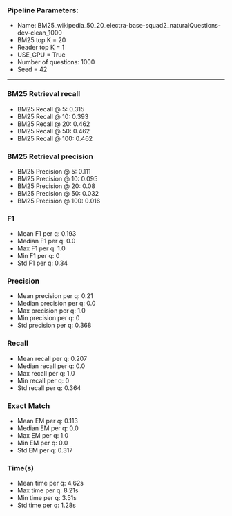### Pipeline Parameters:
* Name: BM25_wikipedia_50_20_electra-base-squad2_naturalQuestions-dev-clean_1000
* BM25 top K = 20
* Reader top K = 1
* USE_GPU = True
* Number of questions: 1000
* Seed = 42
------
### BM25 Retrieval recall 
* BM25 Recall @ 5: 0.315
* BM25 Recall @ 10: 0.393
* BM25 Recall @ 20: 0.462
* BM25 Recall @ 50: 0.462
* BM25 Recall @ 100: 0.462
### BM25 Retrieval precision 
* BM25 Precision @ 5: 0.111
* BM25 Precision @ 10: 0.095
* BM25 Precision @ 20: 0.08
* BM25 Precision @ 50: 0.032
* BM25 Precision @ 100: 0.016
### F1 
* Mean F1 per q: 0.193
* Median F1 per q: 0.0
* Max F1 per q: 1.0
* Min F1 per q: 0
* Std F1 per q: 0.34
### Precision 
* Mean precision per q: 0.21
* Median precision per q: 0.0
* Max precision per q: 1.0
* Min precision per q: 0
* Std precision per q: 0.368
### Recall 
* Mean recall per q: 0.207
* Median recall per q: 0.0
* Max recall per q: 1.0
* Min recall per q: 0
* Std recall per q: 0.364
### Exact Match 
* Mean EM per q: 0.113
* Median EM per q: 0.0
* Max EM per q: 1.0
* Min EM per q: 0.0
* Std EM per q: 0.317
### Time(s) 
* Mean time per q: 4.62s
* Max time per q: 8.21s
* Min time per q: 3.51s
* Std time per q: 1.28s
